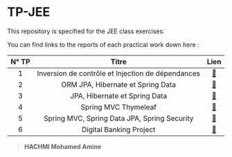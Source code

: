 # TP-JEE

This repository is specified for the JEE class exercises.

You can find links to the reports of each practical work down here :


| N° TP |                       Titre                       | Lien |
|:-----:|:-------------------------------------------------:|:----:|
|   1   | Inversion de contrôle et Injection de dépendances | [🔗](https://raw.githubusercontent.com/n4rk/Hachmi-Mohamed-Amine_JEE/master/TP-1/Rapport%20TP1%20JEE.pdf) |
|   2   | ORM JPA, Hibernate et Spring Data | [🔗](https://raw.githubusercontent.com/n4rk/Hachmi-Mohamed-Amine_JEE/master/TP-2/Rapport%20TP2-%20JEE.pdf) |
|   3   | JPA, Hibernate et Spring Data | [🔗](https://github.com/n4rk/Hachmi-Mohamed-Amine_JEE/tree/master/TP-3) |
|   4   | Spring MVC Thymeleaf | [🔗](https://github.com/n4rk/Hachmi-Mohamed-Amine_JEE/tree/master/TP-4) |
|   5   | Spring MVC, Spring Data JPA, Spring Security | [🔗](https://github.com/n4rk/Hachmi-Mohamed-Amine_JEE/tree/master/tpEtudiants) |
|   6   | Digital Banking Project | [🔗]([https://github.com/n4rk/Digital-Banking]) |


> **HACHMI Mohamed Amine**
